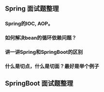 ## Spring 面试题整理

### Spring的IOC, AOP。

### 如何解决bean的循环依赖问题？


### 讲一讲Spring和SpringBoot的区别


### 什么是切点，什么是切面？最好是举个例子

## SpringBoot 面试题整理
